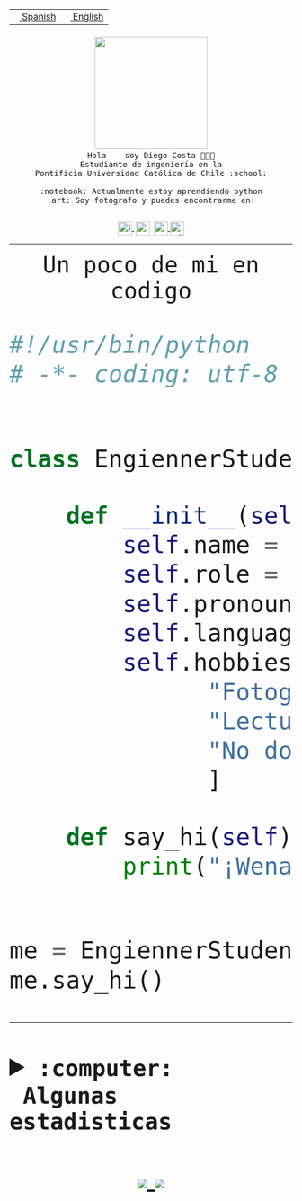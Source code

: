 <table border="0"  align="right">
 <tr><td><a href="README.md"><img src="https://upload.wikimedia.org/wikipedia/commons/thumb/8/89/Bandera_de_Espa%C3%B1a.svg/1200px-Bandera_de_Espa%C3%B1a.svg.png" height="10"> Spanish</a></td>
 <td><a href="README.en.md"><img src="https://upload.wikimedia.org/wikipedia/commons/a/a4/Flag_of_the_United_States.svg" height="10"> English</a></td></tr>
</table><br><br><br>


<p align="center">
  <img src="https://github.com/diegocostares/diegocostares/blob/main/Images/aaa2.gif?raw=true" width="200px">
  <br><samp>
    Hola <img src="https://media.giphy.com/media/hvRJCLFzcasrR4ia7z/giphy.gif" width="16px"> soy Diego Costa 👨🏻‍💻<br>
    Estudiante de ingeniería en la <br>
    Pontificia Universidad Católica de Chile :school:<br>
  <br>
    :notebook: Actualmente estoy aprendiendo python <br>
    :art: Soy fotografo y puedes encontrarme en: <br>
  <br></samp>
  
</p>

<p align="center">
   <a href="https://instagram.com/diegocosta_no" target="blank">
    <img 
    align="center" src="https://cdn.jsdelivr.net/npm/simple-icons@3.0.1/icons/instagram.svg" alt="instagram" height="25px" width="25px" />
  </a>
  <a style="border: 3px solid; color: white;"href="https://t.me/diegocosta_no" target="blank">
  <img
  align="center" alt="Telegram" width="25px" src="https://icons-for-free.com/iconfiles/png/512/Telegram-1324888767380505522.png" />
</a>
<a href="https://api.whatsapp.com/send?phone=56971897835&text=Hola!" target="blank">
  <img
  align="center" alt="wtsp" width="25px" src="https://img.icons8.com/pastel-glyph/2x/whatsapp--v2.png" />
</a>
<a href="https://www.linkedin.com/in/diego-costa-786249213/" target="blank">
  <img
  align="center" alt="wtsp" width="25px" src="https://img.icons8.com/metro/452/linkedin.png" />
</a>

  </a>
</p>

---


<p align="center"><font size="25"><samp>Un poco de mi en codigo</samp></front></p>


```python
#!/usr/bin/python
# -*- coding: utf-8 -*-


class EngiennerStudent:

    def __init__(self):
        self.name = "Diego Costa"
        self.role = "Estudiante"
        self.pronouns = "he/him"
        self.language_spoken = ["es_CL", "en_US"]
        self.hobbies = [
              "Fotografia",
              "Lectura",
              "No dormir",
              ]

    def say_hi(self):
        print("¡Wena mundo!")


me = EngiennerStudent()
me.say_hi()
```
---
<details>
  <summary><b><samp>:computer: &nbsp;Algunas estadisticas</samp></b></summary>
  <br/></p>

<!--START_SECTION:waka-->
![Code Time](http://img.shields.io/badge/Code%20Time-432%20hrs%2035%20mins-blue)

**Soy nocturno 🦉** 

```text
🌞 Mañana     5 commits      ░░░░░░░░░░░░░░░░░░░░░░░░░   2.04% 
🌆 Día        99 commits     ██████████░░░░░░░░░░░░░░░   40.41% 
🌃 Tarde      59 commits     ██████░░░░░░░░░░░░░░░░░░░   24.08% 
🌙 Noche      82 commits     ████████░░░░░░░░░░░░░░░░░   33.47%

```
📅 **Soy más productivo los Miércoles** 

```text
Lunes        21 commits     ██░░░░░░░░░░░░░░░░░░░░░░░   8.57% 
Martes       27 commits     ██░░░░░░░░░░░░░░░░░░░░░░░   11.02% 
Miércoles    86 commits     ████████░░░░░░░░░░░░░░░░░   35.1% 
Jueves       23 commits     ██░░░░░░░░░░░░░░░░░░░░░░░   9.39% 
Viernes      9 commits      █░░░░░░░░░░░░░░░░░░░░░░░░   3.67% 
Sábado       31 commits     ███░░░░░░░░░░░░░░░░░░░░░░   12.65% 
Domingo      48 commits     █████░░░░░░░░░░░░░░░░░░░░   19.59%

```


📊 **Esta semana me dediqué a** 

```text
🐱‍💻 Proyectos: 
T1                       30 hrs 2 mins       ██████████████████░░░░░░░   74.51% 
T1-e                     4 hrs 11 mins       ██░░░░░░░░░░░░░░░░░░░░░░░   10.38% 
gurobi                   2 hrs 23 mins       █░░░░░░░░░░░░░░░░░░░░░░░░   5.93% 
SHAREGO-G54              1 hr 20 mins        ░░░░░░░░░░░░░░░░░░░░░░░░░   3.33% 
Unknown Project          1 hr 19 mins        ░░░░░░░░░░░░░░░░░░░░░░░░░   3.29%

```


 Last Updated on 03/05/2022 14:22:12 UTC
<!--END_SECTION:waka-->
  
  

 <p align="center"> <img src="https://github-readme-stats.vercel.app/api?username=diegocostares&show_icons=true&theme=ayu-mirage" alt="abhisheknaiidu" /></p>
 
</details>

<p align=center>
  <a href="https://github.com/diegocostares">
    <img src="https://badges.pufler.dev/visits/diegocostares/diegocostares?style=flat-square&color=black&logo=github">
  </a>
  <a href="https://github.com/diegocostares?tab=repositories">
    <img src="https://badges.pufler.dev/repos/diegocostares?style=flat-square&color=black&logo=github">
  </a>
</p>
